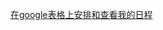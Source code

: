 [在google表格上安排和查看我的日程](https://docs.google.com/spreadsheets/d/1RHAwZlidux_gfR85UCCVJ29oW2HQPU2I4rZzmQod37c/edit#gid=0)

